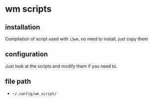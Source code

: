 # wm scripts

## installation

Compilation of script used with `i3wm`, no need to install, just copy them

## configuration

Just look at the scripts and modify them if you need to.

## file path

- `~/.config/wm_script/`
